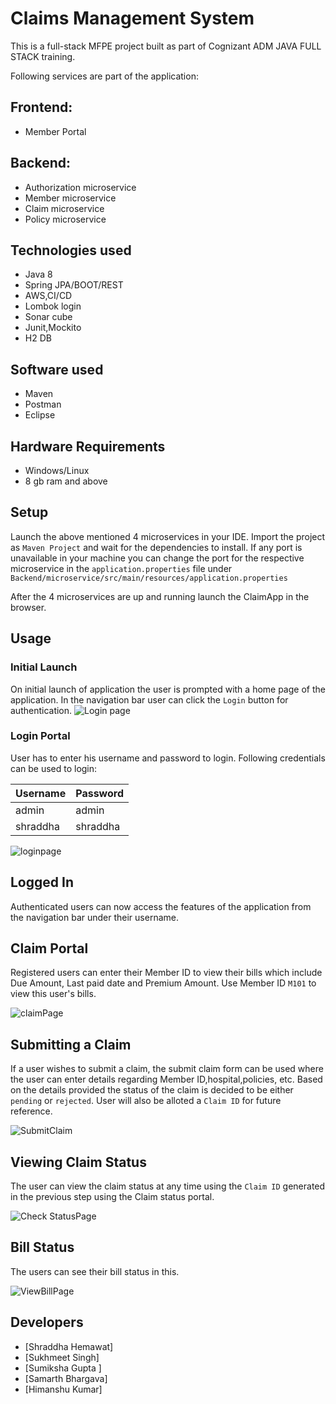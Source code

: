 # Claims Management System

This is a full-stack MFPE project built as part of Cognizant ADM JAVA FULL STACK training.

Following services are part of the application:
## Frontend:
* Member Portal

## Backend:
* Authorization microservice
* Member microservice
* Claim microservice
* Policy microservice

## Technologies used
* Java 8
* Spring JPA/BOOT/REST
* AWS,CI/CD
* Lombok login
* Sonar cube
* Junit,Mockito
* H2 DB

## Software used
* Maven
* Postman
* Eclipse

## Hardware Requirements
* Windows/Linux
* 8 gb ram and above

## Setup

Launch the above mentioned 4 microservices in your IDE. Import the project as `Maven Project` and wait for the dependencies to install. If any port is unavailable in your machine you can change the port for the respective microservice in the `application.properties` file under `Backend/microservice/src/main/resources/application.properties`

After the 4 microservices are up and running launch the ClaimApp in the browser.

## Usage

### Initial Launch

On initial launch of application the user is prompted with a home page of the application. In the navigation bar user can click the `Login` button for authentication.
![Login page](https://user-images.githubusercontent.com/55060443/162374330-d05b32f8-2c5d-4741-bba5-eb0fbd071841.png)




### Login Portal

User has to enter his username and password to login. Following credentials can be used to login:

| Username   | Password| 
| -----------|:--------|
| admin     | admin    |
| shraddha  | shraddha |

![loginpage](https://user-images.githubusercontent.com/55060443/162374653-133b403c-3d79-461f-b6dc-faa1d436321c.png)





## Logged In

Authenticated users can now access the features of the application from the navigation bar under their username.


## Claim Portal

Registered users can enter their Member ID to view their bills which include Due Amount, Last paid date and Premium Amount. 
Use Member ID `M101` to view this user's bills.

![claimPage](https://user-images.githubusercontent.com/55060443/162376551-116554fe-9c88-4218-b194-663151355241.png)

## Submitting a Claim

If a user wishes to submit a claim, the submit claim form can be used where the user can enter details regarding Member ID,hospital,policies, etc. Based on the details provided the status of the claim is decided to be either `pending` or `rejected`. User will also be alloted a `Claim ID` for future reference.

![SubmitClaim](https://user-images.githubusercontent.com/55060443/162376546-b434f663-2e48-432c-a6e8-af73ffb29221.png)

## Viewing Claim Status


The user can view the claim status at any time using the `Claim ID` generated in the previous step using the Claim status portal.


![Check StatusPage](https://user-images.githubusercontent.com/55060443/162376831-15855037-4b7b-4fa1-8d14-e592be057d79.png)

## Bill Status


The users can see their bill status in this.

![ViewBillPage](https://user-images.githubusercontent.com/55060443/162376532-ad7b84e5-96d1-489d-8cf2-a082a29737a2.png)




## Developers

* [Shraddha Hemawat]
* [Sukhmeet Singh]
* [Sumiksha Gupta ]
* [Samarth Bhargava]
* [Himanshu Kumar]
